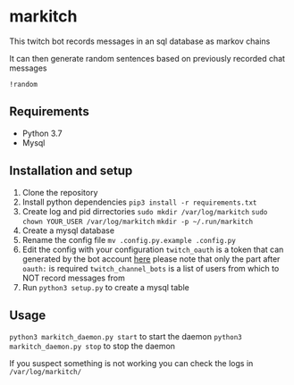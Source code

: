# markitch

This twitch bot records messages in an sql database as markov chains

It can then generate random sentences based on previously recorded chat messages

`!random`

## Requirements
* Python 3.7
* Mysql

## Installation and setup
1. Clone the repository
2. Install python dependencies
	`pip3 install -r requirements.txt`
3. Create log and pid dirrectories
	`sudo mkdir /var/log/markitch`
	`sudo chown YOUR_USER /var/log/markitch`
	`mkdir -p ~/.run/markitch`
4. Create a mysql database
5. Rename the config file
	`mv .config.py.example .config.py`
6. Edit the config with your configuration
	`twitch_oauth` is a token that can generated by the bot account [here](https://twitchapps.com/tmi/) please note that only the part after `oauth:` is required
	`twitch_channel_bots` is a list  of users from which to NOT record messages from
7. Run `python3 setup.py` to create a mysql table

## Usage
`python3 markitch_daemon.py start` to start the daemon
`python3 markitch_daemon.py stop` to stop the daemon

If you suspect something is not working you can check the logs in `/var/log/markitch/`
